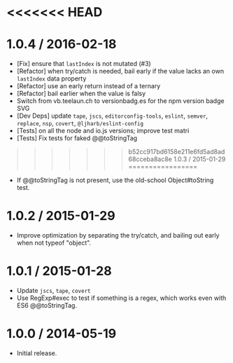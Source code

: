 <<<<<<< HEAD
=======
1.0.4 / 2016-02-18
=================
  * [Fix] ensure that `lastIndex` is not mutated (#3)
  * [Refactor] when try/catch is needed, bail early if the value lacks an own `lastIndex` data property
  * [Refactor] use an early return instead of a ternary
  * [Refactor] bail earlier when the value is falsy
  * Switch from vb.teelaun.ch to versionbadg.es for the npm version badge SVG
  * [Dev Deps] update `tape`, `jscs`, `editorconfig-tools`, `eslint`, `semver`, `replace`, `nsp`, `covert`, `@ljharb/eslint-config`
  * [Tests] on all the node and io.js versions; improve test matri
  * [Tests] Fix tests for faked @@toStringTag

>>>>>>> b52cc917bd6158e211e6fd5ad8ad68cceba8ac8e
1.0.3 / 2015-01-29
=================
  * If @@toStringTag is not present, use the old-school Object#toString test.

1.0.2 / 2015-01-29
=================
  * Improve optimization by separating the try/catch, and bailing out early when not typeof "object".

1.0.1 / 2015-01-28
=================
  * Update `jscs`, `tape`, `covert`
  * Use RegExp#exec to test if something is a regex, which works even with ES6 @@toStringTag.

1.0.0 / 2014-05-19
=================
  * Initial release.
